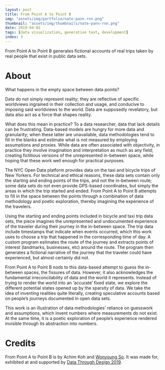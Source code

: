 ```yaml
---
layout: post
title: From Point A to Point B
img: "assets/img/portfolio/nate-pann-rnn.png"
thumbnail: "assets/img/thumbnails/nate-pann-rnn.png"
date: 2019-04-02
tags: [data visualization, generative text, development]
index: 3
---
```


From Point A to Point B generates fictional accounts of real trips taken by real people that exist in public data sets.

# About

What happens in the empty space between data points?

Data do not simply represent reality; they are reflective of specific worldviews ingrained in their collection and usage, and conducive to imposing said worldviews to the world. Data are supposedly revelatory, but data also act as a force that shapes reality.

What does this mean in practice? To a data researcher, data that lack details can be frustrating. Data-based models are hungry for more data and granularity; when these latter are unavailable, data methodologies tend to fill in the blanks and estimate what is not measured by employing assumptions and proxies. While data are often associated with objectivity, in practice they involve imagination and interpretation as much as any field; creating fictitious versions of the unrepresented in-between space, while hoping that these work well enough for practical purposes. 

The NYC Open Data platform provides data on the taxi and bicycle trips of New Yorkers. For technical and ethical reasons, these data sets contain only the starting and ending points of the trips, and not the in-between route; some data sets do not even provide GPS-based coordinates, but simply the areas in which the trip started and ended. From Point A to Point B attempts to fill in the space between the points through a combination of data methodology and poetic exploration, thereby imagining the experience of the travelers.

Using the starting and ending points included in bicycle and taxi trip data sets, the piece imagines the unrepresented and undocumented experience of the traveler during their journey in the in-between space. The trip data include timestamps that indicate when events occurred, which this work uses to choose a trip that happened in the corresponding time of day. A custom program estimates the route of the journey and extracts points of interest (landmarks, businesses, etc) around the route. The program then generates a fictional narrative of the journey that the traveler could have experienced, but almost certainly did not. 

From Point A to Point B nods to this data-based attempt to guess the in-between spaces, the fissures of data. However, it also acknowledges the fundamental irreconcilability of data and the world it represents. Instead of trying to render the world into an ‘accurate’ fixed state, we explore the different potential states opened up by the sparsity of data. We take the idea of inventing realities quite literally, creating speculative accounts based on people’s journeys documented in open data sets.

This work is an illustration of data methodologies’ reliance on guesswork and assumptions, which invent numbers where measurements do not exist. At the same time, it is a poetic exploration of people’s experience rendered invisible through its abstraction into numbers.

# Credits

From Point A to Point B is by Achim Koh and [Wonyoung So](https://wonyoung.so). It was made for, exhibited at and supported by [Data Through Design 2019](http://2019.datathroughdesign.com/).